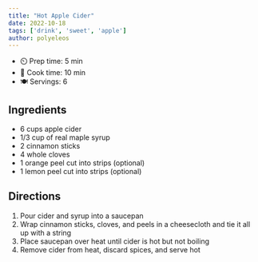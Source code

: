 ```yaml
---
title: "Hot Apple Cider"
date: 2022-10-18
tags: ['drink', 'sweet', 'apple']
author: polyeleos
---
```


- ⏲️ Prep time: 5 min
- 🍳 Cook time: 10 min
- 🍽️ Servings: 6

## Ingredients

- 6 cups apple cider
- 1/3 cup of real maple syrup
- 2 cinnamon sticks
- 4 whole cloves
- 1 orange peel cut into strips (optional)
- 1 lemon peel cut into strips (optional)

## Directions

1. Pour cider and syrup into a saucepan
2. Wrap cinnamon sticks, cloves, and peels in a cheesecloth and tie it all up with a string
3. Place saucepan over heat until cider is hot but not boiling
4. Remove cider from heat, discard spices, and serve hot
